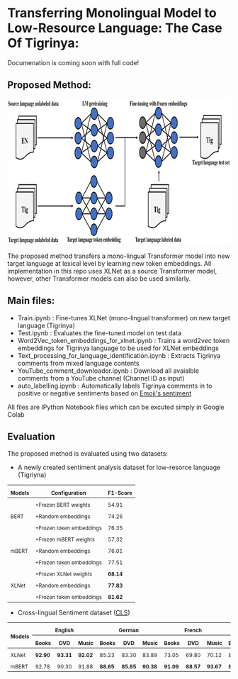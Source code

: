 # Transferring Monolingual Model to Low-Resource Language: The Case Of Tigrinya:


Documenation is coming soon with full code!

## Proposed Method:
<img src="data/proposed.png" height = "330" width ="760" >

The proposed method transfers a mono-lingual Transformer model into new target language at lexical level by learning new token embeddings. All implementation in this repo uses XLNet as a source Transformer model, however, other Transformer models can also be used similarly. 


## Main files:
 - Train.ipynb : Fine-tunes XLNet (mono-lingual transformer) on new target language (Tigrinya)
 - Test.ipynb : Evaluates the fine-tuned model on test data 
 - Word2Vec_token_embeddings_for_xlnet.ipynb : Trains a word2vec token embeddings for Tigrinya language to be used for XLNet embeddings
 - Text_processing_for_language_identification.ipynb : Extracts Tigrinya comments from mixed language contents
 - YouTube_comment_downloader.ipynb : Download all avaialble comments from a YouTube channel (Channel ID as input)
 - auto_labelling.ipynb : Automatically labels Tigrinya comments in to positive or negative sentiments based on [Emoji's sentiment](http://kt.ijs.si/data/Emoji_sentiment_ranking/)  
 
 All files are IPython Notebook files which can be excuted simply in Google Colab
 
 ## Evaluation
 
 The proposed method is evaluated using two datasets:
  - A newly created sentiment analysis dataset for low-resorce language (Tigriyna) 
   
  <table>
    <thead>
        <tr>
            <th><sub>Models</sub></th>
            <th><sub>Configuration</sub></th>
            <th><sub>F1-Score</sub></th>
        </tr>
    </thead>
    <tbody>
        <tr>
            <td rowspan=3><sub>BERT</sub></td>
            <td rowspan=1><sub>+Frozen BERT weights</sub></td>
            <td><sub>54.91</sub></td>
        </tr>
        <tr>
            <td rowspan=1><sub>+Random embeddings</sub></td>
            <td><sub>74.26</sub></td>
        </tr>
        <tr>
            <td rowspan=1><sub>+Frozen token embeddings</sub></td>
            <td><sub>76.35</sub></td>
        </tr>     
        <tr>
            <td rowspan=3><sub>mBERT</sub></td>
            <td rowspan=1><sub>+Frozen mBERT weights</sub></td>
            <td><sub>57.32</sub></td>
        </tr>
        <tr>
            <td rowspan=1><sub>+Random embeddings</sub></td>
            <td><sub>76.01</sub></td>
        </tr>
        <tr>
            <td rowspan=1><sub>+Frozen token embeddings</sub></td>
            <td><sub>77.51</sub></td>
        </tr>        
        <tr>
            <td rowspan=3><sub>XLNet</sub></td>
            <td rowspan=1><sub>+Frozen XLNet weights</sub></td>
            <td><strong><sub>68.14</sub></strong></td>
        </tr>
        <tr>
            <td rowspan=1><sub>+Random embeddings</sub></td>
            <td><strong><sub>77.83</sub></strong></td>
        </tr>
        <tr>
            <td rowspan=1><sub>+Frozen token embeddings</sub></td>
            <td><strong><sub>81.62</sub></strong></td>
        </tr>
    </tbody>
</table>
        
  - Cross-lingual Sentiment dataset ([CLS](https://zenodo.org/record/3251672#.Xs65VzozbIU))
  
  
  <table>
    <thead>
        <tr>
            <th rowspan=2><sub>Models</sub></th>
            <th rowspan=1 colspan=3><sub>English</sub></th>
            <th rowspan=1 colspan=3><sub>German</sub></th>
            <th rowspan=1 colspan=3><sub>French</sub></th>
            <th rowspan=1 colspan=3><sub>Japanese</sub></th>
            <th rowspan=2><sub>Average</sub></th>
        </tr>
        <tr>
            <th colspan=1><sub>Books</sub></th>
            <th colspan=1><sub>DVD</sub></th>
            <th colspan=1><sub>Music</sub></th>
            <th colspan=1><sub>Books</sub></th>
            <th colspan=1><sub>DVD</sub></th>
            <th colspan=1><sub>Music</sub></th>
            <th colspan=1><sub>Books</sub></th>
            <th colspan=1><sub>DVD</sub></th>
            <th colspan=1><sub>Music</sub></th>
            <th colspan=1><sub>Books</sub></th>
            <th colspan=1><sub>DVD</sub></th>
            <th colspan=1><sub>Music</sub></th>
        </tr>
    </thead>
    <tbody>
        <tr>
            <td colspan=1><sub>XLNet</sub></td>
            <td colspan=1><sub><strong>92.90</strong></sub></td>
            <td colspan=1><sub><strong>93.31</strong></sub></td>
            <td colspan=1><sub><strong>92.02</strong></sub></td>
            <td colspan=1><sub>85.23</sub></td>
            <td colspan=1><sub>83.30</sub></td>
            <td colspan=1><sub>83.89</sub></td>
            <td colspan=1><sub>73.05</sub></td>
            <td colspan=1><sub>69.80</sub></td>
            <td colspan=1><sub>70.12</sub></td>
            <td colspan=1><sub>83.20</sub></td>
            <td colspan=1><sub><strong>86.07</strong></sub></td>
            <td colspan=1><sub>85.24</sub></td>
            <td colspan=1><sub>83.08</sub></td>
        </tr>
        <tr>
            <td colspan=1><sub>mBERT</sub></td>
            <td colspan=1><sub>92.78</sub></td>
            <td colspan=1><sub>90.30</sub></td>
            <td colspan=1><sub>91.88</sub></td>
            <td colspan=1><sub><strong>88.65</strong></sub></td>
            <td colspan=1><sub><strong>85.85</strong></sub></td>
            <td colspan=1><sub><strong>90.38</strong></sub></td>
            <td colspan=1><sub><strong>91.09</strong></sub></td>
            <td colspan=1><sub><strong>88.57</strong></sub></td>
            <td colspan=1><sub><strong>93.67</strong></sub></td>
            <td colspan=1><sub><strong>84.35</strong></sub></td>
            <td colspan=1><sub>81.77</sub></td>
            <td colspan=1><sub><strong>87.53</strong></sub></td>
            <td colspan=1><sub><strong>88.90</strong></sub></td>
        </tr> 
    </tbody>
</table> 
 
